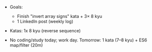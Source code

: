 
- Goals:
  - Finish "invert array signs" kata + 3× 8 kyu
  - 1 LinkedIn post (weekly log)

- Katas: 1x 8 kyu (reverse sequence)
- No coding/study today; work day. Tomorrow: 1 kata (7–8 kyu) + ES6 map/filter (20m)
